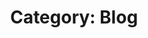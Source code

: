 ---
layout: category_content
title : "Category: Blog"

metadata:
  description: "Blog Category. All posts related to blog tips, web design and development tutorial."
---
